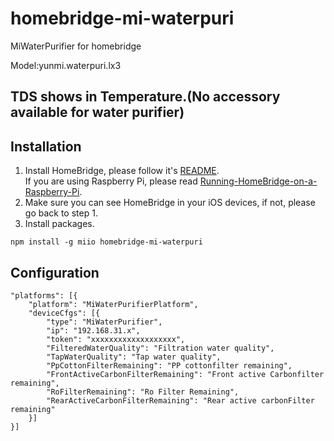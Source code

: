 # homebridge-mi-waterpuri

MiWaterPurifier for homebridge

Model:yunmi.waterpuri.lx3

## TDS shows in Temperature.(No accessory available for water purifier)

## Installation

1. Install HomeBridge, please follow it's [README](https://github.com/nfarina/homebridge/blob/master/README.md).   
If you are using Raspberry Pi, please read [Running-HomeBridge-on-a-Raspberry-Pi](https://github.com/nfarina/homebridge/wiki/Running-HomeBridge-on-a-Raspberry-Pi).   
2. Make sure you can see HomeBridge in your iOS devices, if not, please go back to step 1.   
3. Install packages.   

```
npm install -g miio homebridge-mi-waterpuri
```

## Configuration

```
"platforms": [{
    "platform": "MiWaterPurifierPlatform",
    "deviceCfgs": [{
        "type": "MiWaterPurifier",
        "ip": "192.168.31.x",
        "token": "xxxxxxxxxxxxxxxxxxx",
        "FilteredWaterQuality": "Filtration water quality",
        "TapWaterQuality": "Tap water quality",
        "PpCottonFilterRemaining": "PP cottonfilter remaining",
        "FrontActiveCarbonFilterRemaining": "Front active Carbonfilter remaining",
        "RoFilterRemaining": "Ro Filter Remaining",
        "RearActiveCarbonFilterRemaining": "Rear active carbonFilter remaining"
    }]
}]
```
